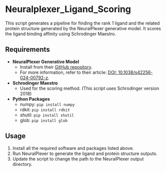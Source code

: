 # Neuralplexer_Ligand_Scoring

This script generates a pipeline for finding the rank 1 ligand and the related protein structure generated by the NeuralPlexer generative model. It scores the ligand binding affinity using Schrodinger Maestro.

## Requirements

- **NeuralPlexer Generative Model**
  - Install from their [GitHub repository](https://github.com/zrqiao/NeuralPLexer).
  - For more information, refer to their article: [DOI: 10.1038/s42256-024-00792-z](https://doi.org/10.1038/s42256-024-00792-z).
- **Schrodinger Maestro**
  - Used for the scoring method. (This script uses Schrodinger version 2018)
- **Python Packages**
  - numpy: `pip install numpy`
  - rdkit: `pip install rdkit`
  - shutil: `pip install shutil`
  - glob: `pip install glob`

## Usage

1. Install all the required software and packages listed above.
2. Run NeuralPlexer to generate the ligand and protein structure outputs.
3. Update the script to change the path to the NeuralPlexer output directory.

